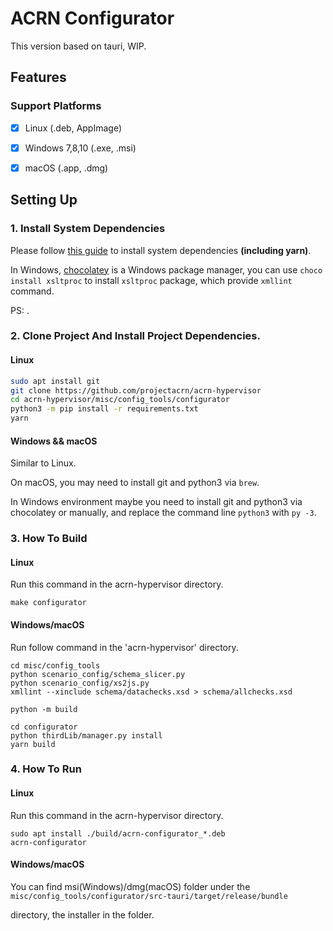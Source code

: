 # ACRN Configurator

This version based on tauri, WIP.

## Features

### Support Platforms

- [x] Linux (.deb, AppImage)
- [x] Windows 7,8,10 (.exe, .msi)
- [x] macOS (.app, .dmg)


## Setting Up

### 1. Install System Dependencies

Please follow [this guide](https://tauri.studio/docs/getting-started/prerequisites)
to install system dependencies **(including yarn)**.

In Windows, [chocolatey](https://chocolatey.org/) is a Windows package manager,
you can use `choco install xsltproc` to install `xsltproc` package,
which provide `xmllint` command.

PS: .

### 2. Clone Project And Install Project Dependencies.

#### Linux

```bash
sudo apt install git
git clone https://github.com/projectacrn/acrn-hypervisor
cd acrn-hypervisor/misc/config_tools/configurator
python3 -m pip install -r requirements.txt
yarn
```

#### Windows && macOS

Similar to Linux.

On macOS, you may need to install git and python3 via `brew`.

In Windows environment maybe you need to install git and python3 via chocolatey or manually,
and replace the command line `python3` with `py -3`.

### 3. How To Build

#### Linux

Run this command in the acrn-hypervisor directory.

```shell
make configurator
```

#### Windows/macOS

Run follow command in the 'acrn-hypervisor' directory.

```shell
cd misc/config_tools
python scenario_config/schema_slicer.py
python scenario_config/xs2js.py
xmllint --xinclude schema/datachecks.xsd > schema/allchecks.xsd

python -m build

cd configurator
python thirdLib/manager.py install
yarn build
```

### 4. How To Run

#### Linux

Run this command in the acrn-hypervisor directory.

```shell
sudo apt install ./build/acrn-configurator_*.deb
acrn-configurator
```

#### Windows/macOS

You can find msi(Windows)/dmg(macOS) folder under the
`misc/config_tools/configurator/src-tauri/target/release/bundle`

directory, the installer in the folder.

